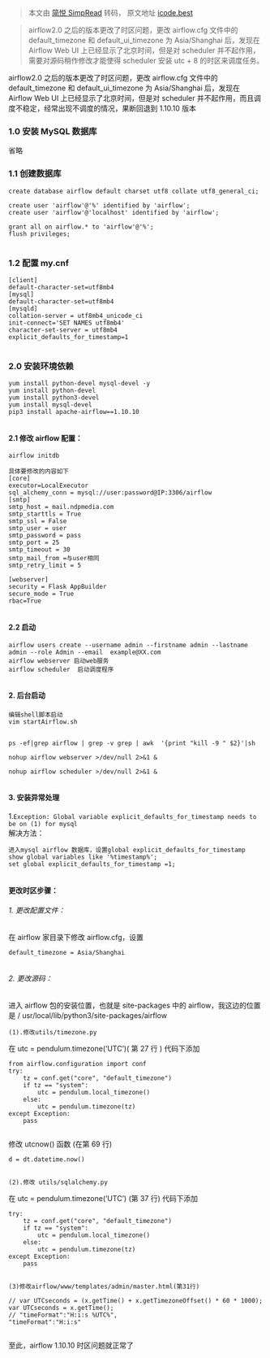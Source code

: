 > 本文由 [简悦 SimpRead](http://ksria.com/simpread/) 转码， 原文地址 [icode.best](https://icode.best/i/61364443966858)

> airflow2.0 之后的版本更改了时区问题，更改 airflow.cfg 文件中的 default_timezone 和 default_ui_timezone 为 Asia/Shanghai 后，发现在 Airflow Web UI 上已经显示了北京时间，但是对 scheduler 并不起作用，需要对源码稍作修改才能使得 scheduler 安装 utc + 8 的时区来调度任务。

airflow2.0 之后的版本更改了时区问题，更改 airflow.cfg 文件中的 default_timezone 和 default_ui_timezone 为 Asia/Shanghai 后，发现在 Airflow Web UI 上已经显示了北京时间，但是对 scheduler 并不起作用，而且调度不稳定，经常出现不调度的情况，果断回退到 1.10.10 版本

### 1.0 安装 MySQL 数据库

省略

### 1.1 创建数据库

```
create database airflow default charset utf8 collate utf8_general_ci; 

create user 'airflow'@'%' identified by 'airflow';
create user 'airflow'@'localhost' identified by 'airflow';

grant all on airflow.* to 'airflow'@'%';
flush privileges;


```

### 1.2 配置 my.cnf

```
[client]
default-character-set=utf8mb4
[mysql]
default-character-set=utf8mb4
[mysqld]
collation-server = utf8mb4_unicode_ci
init-connect='SET NAMES utf8mb4'
character-set-server = utf8mb4
explicit_defaults_for_timestamp=1


```

### 2.0 安装环境依赖

```
yum install python-devel mysql-devel -y
yum install python-devel
yum install python3-devel
yum install mysql-devel
pip3 install apache-airflow==1.10.10


```

#### 2.1 修改 airflow 配置：

```
airflow initdb

具体要修改的内容如下
[core]
executor=LocalExecutor
sql_alchemy_conn = mysql://user:password@IP:3306/airflow
[smtp]
smtp_host = mail.ndpmedia.com
smtp_starttls = True
smtp_ssl = False
smtp_user = user
smtp_password = pass
smtp_port = 25
smtp_timeout = 30
smtp_mail_from =与user相同
smtp_retry_limit = 5

[webserver]
security = Flask AppBuilder
secure_mode = True
rbac=True


```

#### 2.2 启动

```
airflow users create --username admin --firstname admin --lastname admin --role Admin --email  example@XX.com
airflow webserver 启动web服务
airflow scheduler  启动调度程序


```

#### 2. 后台启动

```
编辑shell脚本启动
vim startAirflow.sh


ps -ef|grep airflow | grep -v grep | awk  '{print "kill -9 " $2}'|sh

nohup airflow webserver >/dev/null 2>&1 &

nohup airflow scheduler >/dev/null 2>&1 &


```

#### 3. 安装异常处理

1.`Exception: Global variable explicit_defaults_for_timestamp needs to be on (1) for mysql`  
解决方法：

```
进入mysql airflow 数据库，设置global explicit_defaults_for_timestamp
show global variables like '%timestamp%';
set global explicit_defaults_for_timestamp =1;


```

#### 更改时区步骤：

###### 1. 更改配置文件：

在 airflow 家目录下修改 airflow.cfg，设置

```
default_timezone = Asia/Shanghai


```

###### 2. 更改源码：

进入 airflow 包的安装位置，也就是 site-packages 中的 airflow，我这边的位置是 / usr/local/lib/python3/site-packages/airflow

`(1).修改utils/timezone.py`

在 utc = pendulum.timezone(‘UTC’)( 第 27 行 ) 代码下添加

```
from airflow.configuration import conf
try:
    tz = conf.get("core", "default_timezone")
    if tz == "system":
        utc = pendulum.local_timezone()
    else:
        utc = pendulum.timezone(tz)
except Exception:
    pass


```

修改 utcnow() 函数 (在第 69 行)

```
d = dt.datetime.now()


```

`(2).修改 utils/sqlalchemy.py`

在 utc = pendulum.timezone(‘UTC’) (第 37 行) 代码下添加

```
try:
    tz = conf.get("core", "default_timezone")
    if tz == "system":
        utc = pendulum.local_timezone()
    else:
        utc = pendulum.timezone(tz)
except Exception:
    pass


```

`(3)修改airflow/www/templates/admin/master.html(第31行)`

```
// var UTCseconds = (x.getTime() + x.getTimezoneOffset() * 60 * 1000);
var UTCseconds = x.getTime();
// "timeFormat":"H:i:s %UTC%",
"timeFormat":"H:i:s"


```

至此，airflow 1.10.10 时区问题就正常了